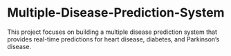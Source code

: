 # Multiple-Disease-Prediction-System
This project focuses on building a multiple disease prediction system that provides real-time predictions for heart disease, diabetes, and Parkinson’s disease.
